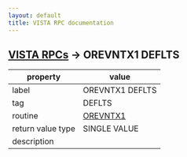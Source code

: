 ```yaml
---
layout: default
title: VISTA RPC documentation
---
```




## [VISTA RPCs](TableOfContent.md) &#8594; OREVNTX1 DEFLTS 

 property | value 
--- | --- 
 label | OREVNTX1 DEFLTS
 tag | DEFLTS
 routine | [OREVNTX1](http://code.osehra.org/dox/Routine_OREVNTX1_source.html)
 return value type | SINGLE VALUE
 description | 